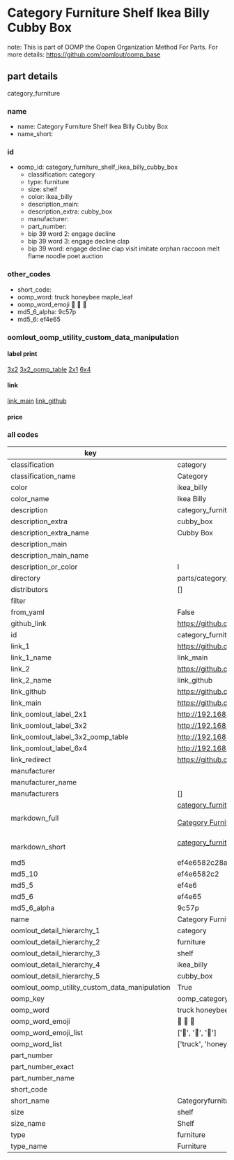 # Category Furniture Shelf Ikea Billy Cubby Box  

note: This is part of OOMP the Oopen Organization Method For Parts. For more details: https://github.com/oomlout/oomp_base

##  part details
  



category_furniture



### name
* name: Category Furniture Shelf Ikea Billy Cubby Box
* name_short: 
### id
* oomp_id: category_furniture_shelf_ikea_billy_cubby_box
  * classification: category
  * type: furniture
  * size: shelf
  * color: ikea_billy
  * description_main: 
  * description_extra: cubby_box
  * manufacturer: 
  * part_number: 
  * bip 39 word 2: engage decline
  * bip 39 word 3: engage decline clap
  * bip 39 word: engage decline clap visit imitate orphan raccoon melt flame noodle poet auction

### other_codes
* short_code: 
* oomp_word: truck honeybee maple_leaf
* oomp_word_emoji :truck: :honeybee: :maple_leaf:
* md5_6_alpha: 9c57p
* md5_6: ef4e65






### oomlout_oomp_utility_custom_data_manipulation
#### label print
[3x2](http://192.168.1.245:1112/?label=oomp%209c57p)
[3x2_oomp_table](http://192.168.1.108:1112/?label=oomp%209c57p)
[2x1](http://192.168.1.242:1112/?label=oomp%209c57p)
[6x4](http://192.168.1.55:1112/?label=oomp%209c57p)    

#### link

[link_main](https://github.com/oomlout/oomlout_oomp_version_1_messy/tree/main/parts/category_furniture_shelf_ikea_billy_cubby_box) [link_github](https://github.com/oomlout/oomlout_oomp_version_1_messy/tree/main/parts/category_furniture_shelf_ikea_billy_cubby_box)                             

#### price







### all codes 
| key | value |  
| --- | --- |  
| classification | category |  
| classification_name | Category |  
| color | ikea_billy |  
| color_name | Ikea Billy |  
| description | category_furniture |  
| description_extra | cubby_box |  
| description_extra_name | Cubby Box |  
| description_main |  |  
| description_main_name |  |  
| description_or_color | I  |  
| directory | parts/category_furniture_shelf_ikea_billy_cubby_box |  
| distributors | [] |  
| filter |  |  
| from_yaml | False |  
| github_link | https://github.com/oomlout/oomlout_oomp_part_src/tree/main/parts/category_furniture_shelf_ikea_billy_cubby_box |  
| id | category_furniture_shelf_ikea_billy_cubby_box |  
| link_1 | https://github.com/oomlout/oomlout_oomp_version_1_messy/tree/main/parts/category_furniture_shelf_ikea_billy_cubby_box |  
| link_1_name | link_main |  
| link_2 | https://github.com/oomlout/oomlout_oomp_version_1_messy/tree/main/parts/category_furniture_shelf_ikea_billy_cubby_box |  
| link_2_name | link_github |  
| link_github | https://github.com/oomlout/oomlout_oomp_version_1_messy/tree/main/parts/category_furniture_shelf_ikea_billy_cubby_box |  
| link_main | https://github.com/oomlout/oomlout_oomp_version_1_messy/tree/main/parts/category_furniture_shelf_ikea_billy_cubby_box |  
| link_oomlout_label_2x1 | http://192.168.1.242:1112/?label=oomp%209c57p |  
| link_oomlout_label_3x2 | http://192.168.1.245:1112/?label=oomp%209c57p |  
| link_oomlout_label_3x2_oomp_table | http://192.168.1.108:1112/?label=oomp%209c57p |  
| link_oomlout_label_6x4 | http://192.168.1.55:1112/?label=oomp%209c57p |  
| link_redirect | https://github.com/oomlout/oomlout_oomp_version_1_messy/tree/main/parts/category_furniture_shelf_ikea_billy_cubby_box |  
| manufacturer |  |  
| manufacturer_name |  |  
| manufacturers | [] |  
| markdown_full | [category_furniture_shelf_ikea_billy_cubby_box](none)<br>[](none)<br>[Category Furniture Shelf Ikea Billy Cubby Box](none)<br><br> |  
| markdown_short | [category_furniture_shelf_ikea_billy_cubby_box](none)<br><br> |  
| md5 | ef4e6582c28ab60a7338bf4c538e3a52 |  
| md5_10 | ef4e6582c2 |  
| md5_5 | ef4e6 |  
| md5_6 | ef4e65 |  
| md5_6_alpha | 9c57p |  
| name | Category Furniture Shelf Ikea Billy Cubby Box |  
| oomlout_detail_hierarchy_1 | category |  
| oomlout_detail_hierarchy_2 | furniture |  
| oomlout_detail_hierarchy_3 | shelf |  
| oomlout_detail_hierarchy_4 | ikea_billy |  
| oomlout_detail_hierarchy_5 | cubby_box |  
| oomlout_oomp_utility_custom_data_manipulation | True |  
| oomp_key | oomp_category_furniture_shelf_ikea_billy_cubby_box |  
| oomp_word | truck honeybee maple_leaf |  
| oomp_word_emoji | :truck: :honeybee: :maple_leaf: |  
| oomp_word_emoji_list | [':truck:', ':honeybee:', ':maple_leaf:'] |  
| oomp_word_list | ['truck', 'honeybee', 'maple_leaf'] |  
| part_number |  |  
| part_number_exact |  |  
| part_number_name |  |  
| short_code |  |  
| short_name | Categoryfurniture |  
| size | shelf |  
| size_name | Shelf |  
| type | furniture |  
| type_name | Furniture |  
